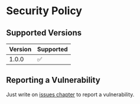 # Security Policy

## Supported Versions

| Version | Supported          |
| ------- | ------------------ |
| 1.0.0   | :white_check_mark: |

## Reporting a Vulnerability

Just write on [issues chapter](https://github.com/denimoll/oss-monitor/issues) to report a vulnerability.